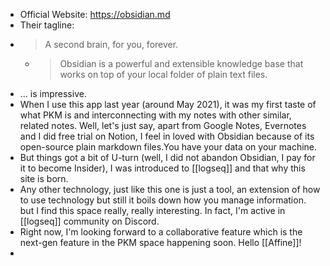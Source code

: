 - Official Website: https://obsidian.md
- Their tagline:
- > A second brain, 
   for you, forever.
	- >Obsidian is a powerful and extensible knowledge base
	  that works on top of your local folder of plain text files.
- ... is impressive.
- When I use this app last year (around May 2021), it was my first taste of what PKM is and interconnecting with my notes with other similar, related notes. Well, let's just say, apart from Google Notes, Evernotes and I did free trial on Notion, I feel in loved with Obsidian because of its open-source plain markdown files.You have your data on your machine.
- But things got a bit of U-turn (well, I did not abandon Obsidian, I pay for it to become Insider), I was introduced to [[logseq]] and that why this site is born.
- Any other technology, just like this one is just a tool, an extension of how to use technology but still it boils down how you manage information. but I find this space really, really interesting. In fact, I'm active in [[logseq]] community on Discord.
- Right now, I'm looking forward to a collaborative feature which is the next-gen feature in the PKM space happening soon. Hello [[Affine]]!
-
